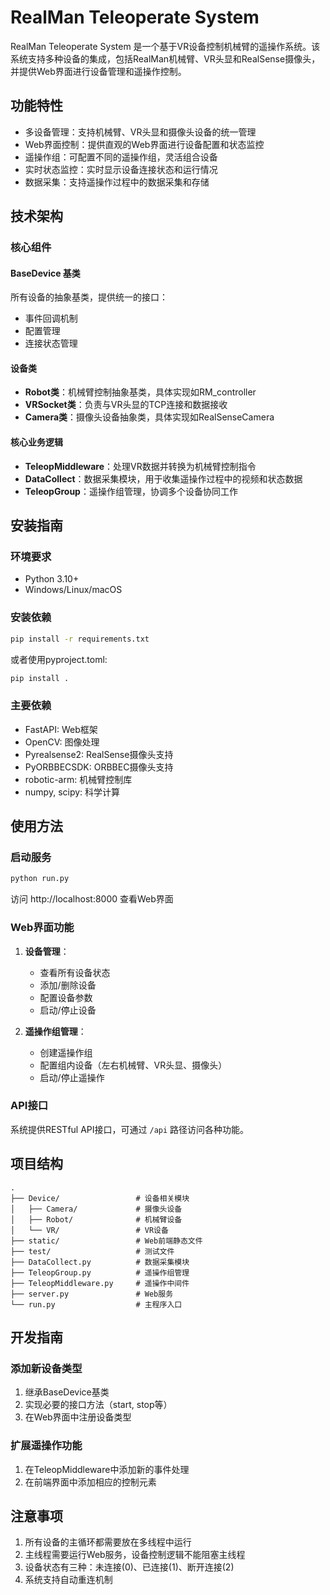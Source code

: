 # RealMan Teleoperate System

RealMan Teleoperate System 是一个基于VR设备控制机械臂的遥操作系统。该系统支持多种设备的集成，包括RealMan机械臂、VR头显和RealSense摄像头，并提供Web界面进行设备管理和遥操作控制。

## 功能特性

- 多设备管理：支持机械臂、VR头显和摄像头设备的统一管理
- Web界面控制：提供直观的Web界面进行设备配置和状态监控
- 遥操作组：可配置不同的遥操作组，灵活组合设备
- 实时状态监控：实时显示设备连接状态和运行情况
- 数据采集：支持遥操作过程中的数据采集和存储

## 技术架构

### 核心组件

#### BaseDevice 基类
所有设备的抽象基类，提供统一的接口：
- 事件回调机制
- 配置管理
- 连接状态管理

#### 设备类
- **Robot类**：机械臂控制抽象基类，具体实现如RM_controller
- **VRSocket类**：负责与VR头显的TCP连接和数据接收
- **Camera类**：摄像头设备抽象类，具体实现如RealSenseCamera

#### 核心业务逻辑
- **TeleopMiddleware**：处理VR数据并转换为机械臂控制指令
- **DataCollect**：数据采集模块，用于收集遥操作过程中的视频和状态数据
- **TeleopGroup**：遥操作组管理，协调多个设备协同工作

## 安装指南

### 环境要求
- Python 3.10+
- Windows/Linux/macOS

### 安装依赖
```bash
pip install -r requirements.txt
```

或者使用pyproject.toml:
```bash
pip install .
```

### 主要依赖
- FastAPI: Web框架
- OpenCV: 图像处理
- Pyrealsense2: RealSense摄像头支持
- PyORBBECSDK: ORBBEC摄像头支持
- robotic-arm: 机械臂控制库
- numpy, scipy: 科学计算

## 使用方法

### 启动服务
```bash
python run.py
```

访问 http://localhost:8000 查看Web界面

### Web界面功能
1. **设备管理**：
   - 查看所有设备状态
   - 添加/删除设备
   - 配置设备参数
   - 启动/停止设备

2. **遥操作组管理**：
   - 创建遥操作组
   - 配置组内设备（左右机械臂、VR头显、摄像头）
   - 启动/停止遥操作

### API接口
系统提供RESTful API接口，可通过 `/api` 路径访问各种功能。

## 项目结构
```
.
├── Device/                 # 设备相关模块
│   ├── Camera/             # 摄像头设备
│   ├── Robot/              # 机械臂设备
│   └── VR/                 # VR设备
├── static/                 # Web前端静态文件
├── test/                   # 测试文件
├── DataCollect.py          # 数据采集模块
├── TeleopGroup.py          # 遥操作组管理
├── TeleopMiddleware.py     # 遥操作中间件
├── server.py               # Web服务
└── run.py                  # 主程序入口
```

## 开发指南

### 添加新设备类型
1. 继承BaseDevice基类
2. 实现必要的接口方法（start, stop等）
3. 在Web界面中注册设备类型

### 扩展遥操作功能
1. 在TeleopMiddleware中添加新的事件处理
2. 在前端界面中添加相应的控制元素

## 注意事项

1. 所有设备的主循环都需要放在多线程中运行
2. 主线程需要运行Web服务，设备控制逻辑不能阻塞主线程
3. 设备状态有三种：未连接(0)、已连接(1)、断开连接(2)
4. 系统支持自动重连机制